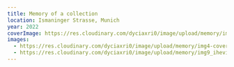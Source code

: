 ```yaml
---
title: Memory of a collection
location: Ismaninger Strasse, Munich
year: 2022
coverImage: https://res.cloudinary.com/dyciaxri0/image/upload/memory/img10_xecpym
images:
  - https://res.cloudinary.com/dyciaxri0/image/upload/memory/img4-cover_h1f7r7
  - https://res.cloudinary.com/dyciaxri0/image/upload/memory/img9_ihevii
---
```

